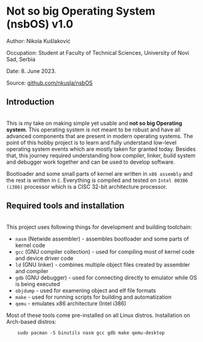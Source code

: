 # Not so big Operating System (nsbOS) v1.0

Author: Nikola Kušlaković

Occupation: Student at Faculty of Technical Sciences, University of Novi Sad, Serbia

Date: 8. June 2023.

Source: [github.com/nkusla/nsbOS](https://github.com/nkusla/nsbOS)

## Introduction

\
This is my take on making simple yet usable and **not so big Operating system**. This operating system is not meant to be robust and have all advanced components that are present in modern operating systems. The point of this hobby project is to learn and fully understand low-level operating system events which are mostly taken for granted today. Besides that, this journey required understanding how compiler, linker, build system and debugger work together and can be used to develop software.

Bootloader and some small parts of kernel are written in `x86 assembly` and the rest is written in `C`. Everything is compiled and tested on `Intel 80386 (i386)` processor which is a CISC 32-bit architecture processor.

## Required tools and installation

\
This project uses following things for development and building toolchain:

- `nasm` (Netwide assembler) - assembles bootloader and some parts of kernel code
- `gcc` (GNU compiler collection) - used for compiling most of kernel code and device driver code
- `ld` (GNU linker) - combines multiple object files created by assembler and compiler
- `gdb` (GNU debugger) - used for connecting directly to emulator while OS is being executed
- `objdump` - used for examening object and elf file formats
- `make` - used for running scripts for building and automatization
- `qemu` - emulates x86 architecture (Intel i386)

Most of these tools come pre-installed on all Linux distros. Installation on Arch-based distros:
```
	sudo pacman -S binutils nasm gcc gdb make qemu-desktop
```

<div style="page-break-after: always; visibility: hidden">\pagebreak</div>
